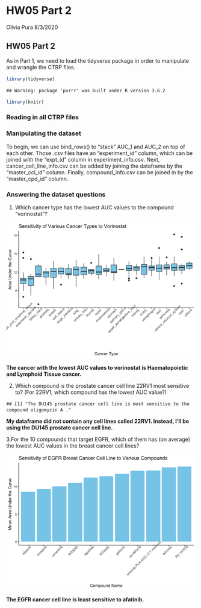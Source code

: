 HW05 Part 2
================
Olivia Pura
8/3/2020

## HW05 Part 2

As in Part 1, we need to load the tidyverse package in order to
manipulate and wrangle the CTRP files.

``` r
library(tidyverse)
```

    ## Warning: package 'purrr' was built under R version 3.6.2

``` r
library(knitr)
```

### Reading in all CTRP files

### Manipulating the dataset

To begin, we can use bind\_rows() to “stack” AUC\_1 and AUC\_2 on top of
each other. Those .csv files have an “experiment\_id” column, which can
be joined with the “expt\_id” column in experiment\_info.csv. Next,
cancer\_cell\_line\_info.csv can be added by joining the dataframe by
the “master\_ccl\_id” column. Finally, compound\_info.csv can be joined
in by the “master\_cpd\_id” column.

### Answering the dataset questions

1.  Which cancer type has the lowest AUC values to the compound
    “vorinostat”?

![](HW05-Part-2_files/figure-gfm/Q1-1.png)<!-- -->

**The cancer with the lowest AUC values to vorinostat is Haematopoietic
and Lymphoid Tissue cancer.**

2.  Which compound is the prostate cancer cell line 22RV1 most sensitive
    to? (For 22RV1, which compound has the lowest AUC
    value?)

<!-- end list -->

    ## [1] "The DU145 prostate cancer cell line is most sensitive to the compound oligomycin A ."

**My dataframe did not contain any cell lines called 22RV1. Instead,
I’ll be using the DU145 prostate cancer cell line.**

3.For the 10 compounds that target EGFR, which of them has (on average)
the lowest AUC values in the breast cancer cell lines?

![](HW05-Part-2_files/figure-gfm/Q3-1.png)<!-- -->

**The EGFR cancer cell line is least sensitive to afatinib.**
